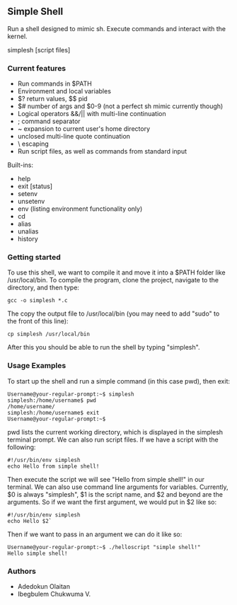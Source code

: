 ## Simple Shell
Run a shell designed to mimic sh. Execute commands and interact with the kernel.

simplesh [script files]

### Current features
- Run commands in $PATH
- Environment and local variables
- $? return values, $$ pid
- $# number of args and $0-9 (not a perfect sh mimic currently though)
- Logical operators &&/|| with multi-line continuation
- ; command separator
- ~ expansion to current user's home directory
- unclosed multi-line quote continuation
- \ escaping
- Run script files, as well as commands from standard input

Built-ins:

- help
- exit [status]
- setenv
- unsetenv
- env (listing environment functionality only)
- cd
- alias
- unalias
- history

### Getting started
To use this shell, we want to compile it and move it into a $PATH folder like /usr/local/bin. To compile the program, clone the project, navigate to the directory, and then type:
```
gcc -o simplesh *.c
```
The copy the output file to /usr/local/bin (you may need to add "sudo" to the front of this line):
```
cp simplesh /usr/local/bin
```
After this you should be able to run the shell by typing "simplesh".

### Usage Examples
To start up the shell and run a simple command (in this case pwd), then exit:
```
Username@your-regular-prompt:~$ simplesh
simplesh:/home/username$ pwd
/home/username/
simplesh:/home/username$ exit
Username@your-regular-prompt:~$
```
pwd lists the current working directory, which is displayed in the simplesh terminal prompt. We can also run script files. If we have a script with the following:
```
#!/usr/bin/env simplesh
echo Hello from simple shell!
```

Then execute the script we will see "Hello from simple shell!" in our terminal. We can also use command line arguments for variables. Currently, $0 is always "simplesh", $1 is the script name, and $2 and beyond are the arguments. So if we want the first argument, we would put in $2 like so:
```
#!/usr/bin/env simplesh
echo Hello $2`
```
Then if we want to pass in an argument we can do it like so:
```
Username@your-regular-prompt:~$ ./helloscript "simple shell!"
Hello simple shell!
```

### Authors
- Adedokun Olaitan
- Ibegbulem Chukwuma V.
